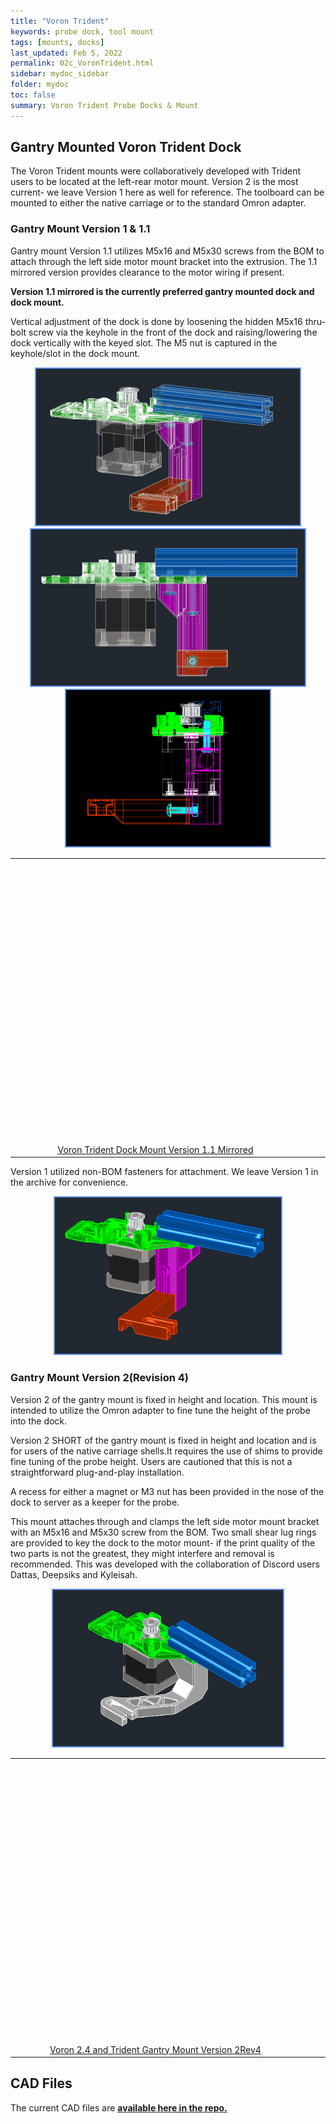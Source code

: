```yaml
---
title: "Voron Trident"
keywords: probe dock, tool mount
tags: [mounts, docks]
last_updated: Feb 5, 2022
permalink: 02c_VoronTrident.html
sidebar: mydoc_sidebar
folder: mydoc
toc: false
summary: Voron Trident Probe Docks & Mount 
---
```


## Gantry Mounted Voron Trident Dock
The Voron Trident mounts were collaboratively developed with Trident users to be located at the left-rear motor mount.  Version 2 is the most current- we leave Version 1 here as well for reference. The toolboard can be mounted to either the native carriage or to the standard Omron adapter. 

### Gantry Mount Version 1 & 1.1
Gantry mount Version 1.1 utilizes M5x16 and M5x30 screws from the BOM to attach through the left side motor mount bracket into the extrusion.  The 1.1 mirrored version provides clearance to the motor wiring if present.  

<b> Version 1.1 mirrored is the currently preferred gantry mounted dock and dock mount. </b>

Vertical adjustment of the dock is done by loosening the hidden M5x16 thru-bolt screw via the keyhole in the front of the dock and raising/lowering the dock vertically with the keyed slot.  The M5 nut is captured in the keyhole/slot in the dock mount. 

<div style="width:100%;text-align:center;">
<a href="images\02-voron\VoronGantryMountRev1.1Mirrored.jpg" data-lity>
<img src="images\02-voron\VoronGantryMountRev1.1Mirrored.jpg" style="height:250px; border:2px solid CornflowerBlue"></a>
<a href="images\02-voron\VoronGantryMountRev1.1Mirrored2.jpg" data-lity>
<img src="images\02-voron\VoronGantryMountRev1.1Mirrored2.jpg" style="height:250px; border:2px solid CornflowerBlue"></a>
<a href="images\02-voron\Trident_TopMountXRay2.png" data-lity>
<img src="images\02-voron\Trident_TopMountXRay2.png" style="height:250px; border:2px solid CornflowerBlue"></a>
</div>

<div style="width:100%;text-align:center;">
<table>
  <tr>
    <td>
    <div id="stl_cont00" style="width:450px;height:450px;margin:0 auto;">
      <script>
        var stl_viewer=new StlViewer
        (
          document.getElementById("stl_cont00"), 
          {
              allow_drag_and_drop: false, 
              auto_rotate:true,
              auto_resize:true,
              zoom:110,
              models: 
              [ 
                {filename:"https://raw.githubusercontent.com/nionio6915/Euclid_Probe/main/stls/Voron/Trident_TopMountCloseV1.1Mirrored.stl",color:"#1E73BE", rotationx:5.0, rotationy:-0.50, rotationz:0.0} 
              ]
          }
        );
      </script>
    </div>
    </td>
    <td>
    <div id="stl_cont01" style="width:450px;height:450px;margin:5 auto">
      <script>
         var stl_viewer=new StlViewer
         (
           document.getElementById("stl_cont01"), 
           {
               allow_drag_and_drop: false,
               auto_rotate:true,
               auto_resize:true,
               zoom:110,
               models: 
               [ 
                 {filename:"https://raw.githubusercontent.com/nionio6915/Euclid_Probe/main/stls/Voron/Trident_TopMountDockCloseV1.1Mirrored.stl",color:"#1E73BE", rotationx:5.0, rotationy:-0.50, rotationz:0.0} 
               ]
           }
         );
     </script>
    </div> 
    </td>
  </tr>

  <tr>
    <td ><a href="https://raw.githubusercontent.com/nionio6915/Euclid_Probe/main/stls/Voron/Trident_TopMountCloseV1.1Mirrored.stl">Voron Trident Dock Mount Version 1.1 Mirrored </a></td>
    <td ><a href="https://raw.githubusercontent.com/nionio6915/Euclid_Probe/main/stls/Voron/Trident_TopMountDockCloseV1.1Mirrored.stl">Voron Trident Dock Version 1.1 Mirrored </a></td>
  </tr>
</table>
</div>  

Version 1 utilized non-BOM fasteners for attachment. We leave Version 1 in the archive for convenience.  
<div style="width:100%;text-align:center;">
<a href="images\02-voron\Trident_TopMount.png" data-lity>
<img src="images\02-voron\Trident_TopMount.png" style="height:250px; border:2px solid CornflowerBlue"></a>  
</div>  

### Gantry Mount Version 2(Revision 4)
Version 2 of the gantry mount is fixed in height and location. This mount is intended to utilize the Omron adapter to fine tune the height of the probe into the dock.  

Version 2 SHORT of the gantry mount is fixed in height and location and is for users of the native carriage shells.It requires the use of shims to provide fine tuning of the probe height. Users are cautioned that this is not a straightforward plug-and-play installation.  

A recess for either a magnet or M3 nut has been provided in the nose of the dock to server as a keeper for the probe.  

This mount attaches through and clamps the left side motor mount bracket with an M5x16 and M5x30 screw from the BOM. Two small shear lug rings are provided to key the dock to the motor mount- if the print quality of the two parts is not the greatest, they might interfere and removal is recommended.  This was developed with the collaboration of Discord users Dattas, Deepsiks and Kyleisah.


<div style="width:100%;text-align:center;">

<a href="images\02-voron\VoronGantryMountRev2.jpg" data-lity>
<img src="images\02-voron\VoronGantryMountRev2.jpg" style="height:250px; border:2px solid CornflowerBlue"></a>
</div>  

<div style="width:100%;text-align:center;">
<table>
<tr>
<td>
<div id="stl_cont02" style="width:450px;height:450px;margin:0 auto;">
  <script>
    var stl_viewer=new StlViewer
    (
      document.getElementById("stl_cont02"), 
      {
          allow_drag_and_drop: false, 
          auto_rotate:true,
          auto_resize:true,
          zoom:200,
          models: 
          [ 
            {filename:"https://raw.githubusercontent.com/nionio6915/Euclid_Probe/main/stls/Voron/VoronGantryMountRev_4.stl",color:"#1E73BE", rotationx:5.0, rotationy:-0.50, rotationz:0.0} 
          ]
      }
    );
  </script>
</div>  
</td>
<td>
<div id="stl_cont03" style="width:450px;height:450px;margin:0 auto;">
  <script>
    var stl_viewer=new StlViewer
    (
      document.getElementById("stl_cont03"), 
      {
          allow_drag_and_drop: false, 
          auto_rotate:true,
          auto_resize:true,
          zoom:200,
          models: 
          [ 
            {filename:"https://raw.githubusercontent.com/nionio6915/Euclid_Probe/main/stls/Voron/VoronGantryMountRev2_Short.stl",color:"#1E73BE", rotationx:5.0, rotationy:-0.50, rotationz:0.0} 
          ]
      }
    );
  </script>
</div>  
</td>
</tr>
<tr>
<td>
  <a href="https://raw.githubusercontent.com/nionio6915/Euclid_Probe/main/stls/Voron/VoronGantryMountRev2.stl" target="blank">Voron 2.4 and Trident Gantry Mount Version 2Rev4</a>  
  </td>
  <td>
  <a href="https://raw.githubusercontent.com/nionio6915/Euclid_Probe/main/stls/Voron/VoronGantryMountRev2_Short.stl" target="blank">Voron 2.4 and Trident Gantry Mount Version 2Rev4 Short</a>  
  </td>
  </tr>
  </table>  
  </div>  

## CAD Files
The current CAD files are <a href='https://github.com/nionio6915/Euclid_Probe/tree/main/CAD' target="_blank"><b> available here in the repo.</b></a>
